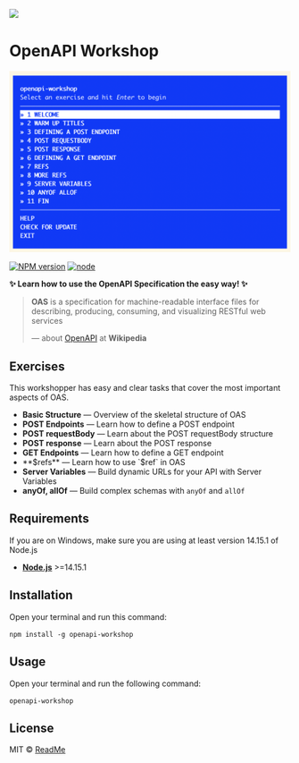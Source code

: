 [![](https://d3vv6lp55qjaqc.cloudfront.net/items/1M3C3j0I0s0j3T362344/Untitled-2.png)](https://readme.com)

# OpenAPI Workshop

![OpenAPI Workshop](./preview.png)

[![NPM version][npm-image]][npm-url]
[![node][node-image]][node-url]

**✨ Learn how to use the OpenAPI Specification the easy way! ✨**

> **OAS** is a specification for machine-readable interface files for describing, producing, consuming, and visualizing RESTful web services
>
> — about [OpenAPI] at **Wikipedia**

## Exercises

This workshopper has easy and clear tasks that cover the most important aspects of OAS.

* **Basic Structure** — Overview of the skeletal structure of OAS
* **POST Endpoints** — Learn how to define a POST endpoint
* **POST requestBody** — Learn about the POST requestBody structure
* **POST response** — Learn about the POST response
* **GET Endpoints** — Learn how to define a GET endpoint
* **$refs** — Learn how to use `$ref` in OAS
* **Server Variables** — Build dynamic URLs for your API with Server Variables
* **anyOf, allOf** — Build complex schemas with `anyOf` and `allOf`


## Requirements

If you are on Windows, make sure you are using at least version 14.15.1 of Node.js

* [**Node.js**](node-url) >=14.15.1

## Installation

Open your terminal and run this command:

    npm install -g openapi-workshop

## Usage

Open your terminal and run the following command:

    openapi-workshop

## License

MIT © [ReadMe](https://readme.com)

<!-- References -->

[html]: https://en.wikipedia.org/wiki/HTML
[OpenAPI]: https://en.wikipedia.org/wiki/OpenAPI_Specification
[node-url]: https://nodejs.org/en/

<!-- Badges -->

[npm-url]: https://npmjs.org/package/openapi-workshop
[npm-image]: https://img.shields.io/npm/v/openapi-workshop.svg?style=flat-square

[node-url]: https://nodejs.org/en/download/
[node-image]: https://img.shields.io/node/v/openapi-workshop.svg?style=flat-square

